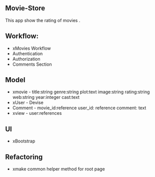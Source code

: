 ## Movie-Store
This app show the rating of movies .

## Workflow:
- xMovies Workflow
- Authentication
- Authorization
- Comments Section


## Model
- xmovie - title:string genre:string plot:text image:string rating:string web:string year:integer cast:text
- xUser - Devise
- Comment - movie_id:reference  user_id: reference comment: text
- xview - user:references


## UI
- xBootstrap

## Refactoring
- xmake common helper method for root page
